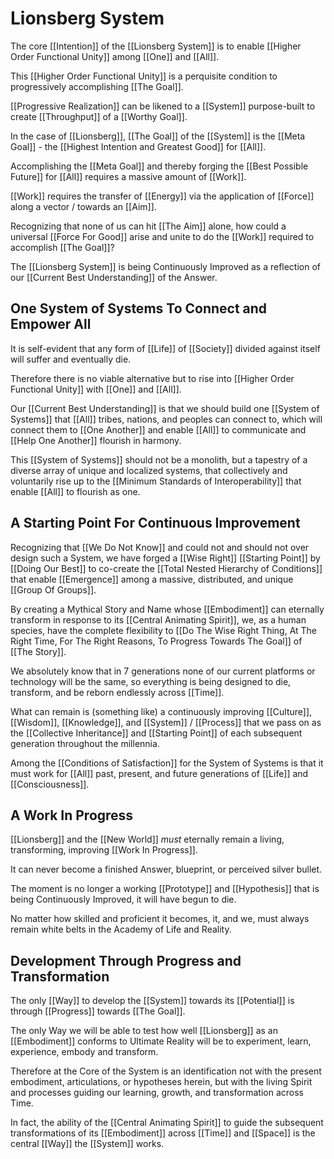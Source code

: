 # Lionsberg System

The core [[Intention]] of the [[Lionsberg System]] is to enable [[Higher Order Functional Unity]] among [[One]] and [[All]]. 

This [[Higher Order Functional Unity]] is a perquisite condition to progressively accomplishing [[The Goal]]. 

[[Progressive Realization]] can be likened to a [[System]] purpose-built to create [[Throughput]] of a [[Worthy Goal]]. 

In the case of [[Lionsberg]], [[The Goal]] of the [[System]] is the [[Meta Goal]] - the [[Highest Intention and Greatest Good]] for [[All]]. 

Accomplishing the [[Meta Goal]] and thereby forging the [[Best Possible Future]] for [[All]] requires a massive amount of [[Work]]. 

[[Work]] requires the transfer of [[Energy]] via the application of [[Force]] along a vector / towards an [[Aim]]. 

Recognizing that none of us can hit [[The Aim]] alone, how could a universal [[Force For Good]] arise and unite to do the [[Work]] required to accomplish [[The Goal]]? 

The [[Lionsberg System]] is being Continuously Improved as a reflection of our [[Current Best Understanding]] of the Answer. 

## One System of Systems To Connect and Empower All 

It is self-evident that any form of [[Life]] of [[Society]] divided against itself will suffer and eventually die. 

Therefore there is no viable alternative but to rise into [[Higher Order Functional Unity]] with [[One]] and [[All]].  

Our [[Current Best Understanding]] is that we should build one [[System of Systems]] that [[All]] tribes, nations, and peoples can connect to, which will connect them to [[One Another]] and enable [[All]] to communicate and [[Help One Another]] flourish in harmony. 

This [[System of Systems]] should not be a monolith, but a tapestry of a diverse array of unique and localized systems, that collectively and voluntarily rise up to the [[Minimum Standards of Interoperability]] that enable [[All]] to flourish as one. 

## A Starting Point For Continuous Improvement

Recognizing that [[We Do Not Know]] and could not and should not over design such a System, we have forged a [[Wise Right]] [[Starting Point]] by [[Doing Our Best]] to co-create the [[Total Nested Hierarchy of Conditions]] that enable [[Emergence]] among a massive, distributed, and unique [[Group Of Groups]].  

By creating a Mythical Story and Name whose [[Embodiment]] can eternally transform in response to its [[Central Animating Spirit]], we, as a human species, have the complete flexibility to [[Do The Wise Right Thing, At The Right Time, For The Right Reasons, To Progress Towards The Goal]] of [[The Story]]. 

We absolutely know that in 7 generations none of our current platforms or technology will be the same, so everything is being designed to die, transform, and be reborn endlessly across [[Time]]. 

What can remain is (something like) a continuously improving [[Culture]], [[Wisdom]], [[Knowledge]], and [[System]] / [[Process]] that we pass on as the [[Collective Inheritance]] and [[Starting Point]] of each subsequent generation throughout the millennia. 

Among the [[Conditions of Satisfaction]] for the System of Systems is that it must work for [[All]] past, present, and future generations of [[Life]] and [[Consciousness]]. 

## A Work In Progress 

[[Lionsberg]] and the [[New World]] _must_ eternally remain a living, transforming, improving [[Work In Progress]]. 

It can never become a finished Answer, blueprint, or perceived silver bullet. 

The moment is no longer a working [[Prototype]] and [[Hypothesis]] that is being Continuously Improved, it will have begun to die. 

No matter how skilled and proficient it becomes, it, and we, must always remain white belts in the Academy of Life and Reality. 

## Development Through Progress and Transformation 

The only [[Way]] to develop the [[System]] towards its [[Potential]] is through [[Progress]] towards [[The Goal]]. 

The only Way we will be able to test how well [[Lionsberg]] as an [[Embodiment]] conforms to Ultimate Reality will be to experiment, learn, experience, embody and transform. 

Therefore at the Core of the System is an identification not with the present embodiment, articulations, or hypotheses herein,  but with the living Spirit and processes guiding our learning, growth, and transformation across Time. 

In fact, the ability of the [[Central Animating Spirit]] to guide the subsequent transformations of its [[Embodiment]] across [[Time]] and [[Space]] is the central [[Way]] the [[System]] works. 

